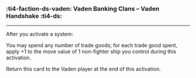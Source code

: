 ### :ti4-faction-ds-vaden: __Vaden Banking Clans – Vaden Handshake__ :ti4-ds:

---
After you activate a system:

You may spend any number of trade goods; for each trade good spent, apply +1 to the move value of 1 non-fighter ship you control during this activation.

Return this card to the Vaden player at the end of this activation.